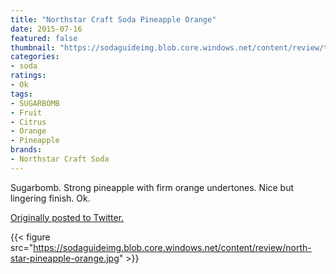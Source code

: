 ```yaml
---
title: "Northstar Craft Soda Pineapple Orange"
date: 2015-07-16
featured: false
thumbnail: "https://sodaguideimg.blob.core.windows.net/content/review/thumbs/north-star-pineapple-orange.jpg"
categories:
- soda
ratings:
- Ok
tags:
- SUGARBOMB
- Fruit
- Citrus
- Orange
- Pineapple
brands:
- Northstar Craft Soda
---
```


Sugarbomb. Strong pineapple with firm orange undertones. Nice but lingering finish. Ok.

[Originally posted to Twitter.](https://twitter.com/Cavorter/status/621734086445395968)

{{< figure src="https://sodaguideimg.blob.core.windows.net/content/review/north-star-pineapple-orange.jpg" >}}

